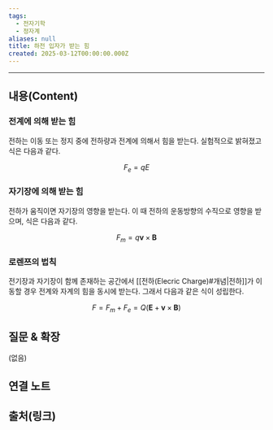 ```yaml
---
tags:
  - 전자기학
  - 정자계
aliases: null
title: 하전 입자가 받는 힘
created: 2025-03-12T00:00:00.000Z
---
```


---

## 내용(Content)

### 전계에 의해 받는 힘

전하는 이동 또는 정지 중에 전하량과 전계에 의해서 힘을 받는다. 실험적으로 밝혀졌고 식은 다음과 같다.

$$
F_{e} = qE
$$

### 자기장에 의해 받는 힘

전하가 움직이면 자기장의 영향을 받는다.  이 때 전하의 운동방향의 수직으로 영향을 받으며, 식은 다음과 같다.

$$
F_{m} =  q \mathbf{v} \times \mathbf{B}
$$

### 로렌쯔의 법칙

전기장과 자기장이 함께 존재하는 공간에서 [[전하(Elecric Charge)#개념|전하]]가 이동할 경우 전계와 자계의 힘을 동시에 받는다. 그래서 다음과 같은 식이 성립한다.


$$
F = F_{m} + F_{e} = Q(\mathbf{E} + \mathbf{v} \times \mathbf{B})
$$





## 질문 & 확장

(없음)

## 연결 노트

## 출처(링크)





